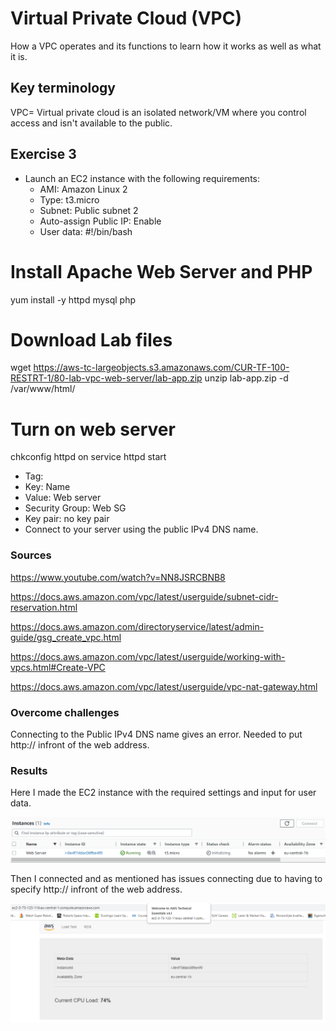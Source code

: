 # Virtual Private Cloud (VPC)
How a VPC operates and its functions to learn how it works as well as what it is.

## Key terminology
VPC= Virtual private cloud is an isolated network/VM where you control access and isn't available to the public.

## Exercise 3
- Launch an EC2 instance with the following requirements:
    - AMI: Amazon Linux 2
    - Type: t3.micro
    - Subnet: Public subnet 2
    - Auto-assign Public IP: Enable
    - User data:
#!/bin/bash
# Install Apache Web Server and PHP
yum install -y httpd mysql php
# Download Lab files
wget https://aws-tc-largeobjects.s3.amazonaws.com/CUR-TF-100-RESTRT-1/80-lab-vpc-web-server/lab-app.zip
unzip lab-app.zip -d /var/www/html/
# Turn on web server
chkconfig httpd on
service httpd start
- Tag:
- Key: Name
- Value: Web server
- Security Group: Web SG
- Key pair: no key pair
- Connect to your server using the public IPv4 DNS name.

### Sources
https://www.youtube.com/watch?v=NN8JSRCBNB8

https://docs.aws.amazon.com/vpc/latest/userguide/subnet-cidr-reservation.html

https://docs.aws.amazon.com/directoryservice/latest/admin-guide/gsg_create_vpc.html

https://docs.aws.amazon.com/vpc/latest/userguide/working-with-vpcs.html#Create-VPC

https://docs.aws.amazon.com/vpc/latest/userguide/vpc-nat-gateway.html

### Overcome challenges
Connecting to the Public IPv4 DNS name gives an error. Needed to put http:// infront of the web address.

### Results
Here I made the EC2 instance with the required settings and input for user data.

![alt text](https://github.com/Techgrounds-Cloud-9/cloud-9-Ephraim52/blob/a21c63d034a951b12ad36db7976238f0c81911f7/00_includes/week%206/AWS%2010/AWS10_ex4_EC2_Instance.png)

Then I connected and as mentioned has issues connecting due to having to specify http:// infront of the web address.

![alt text](https://github.com/Techgrounds-Cloud-9/cloud-9-Ephraim52/blob/a21c63d034a951b12ad36db7976238f0c81911f7/00_includes/week%206/AWS%2010/AWS10_ex4_DNS_server.png)
